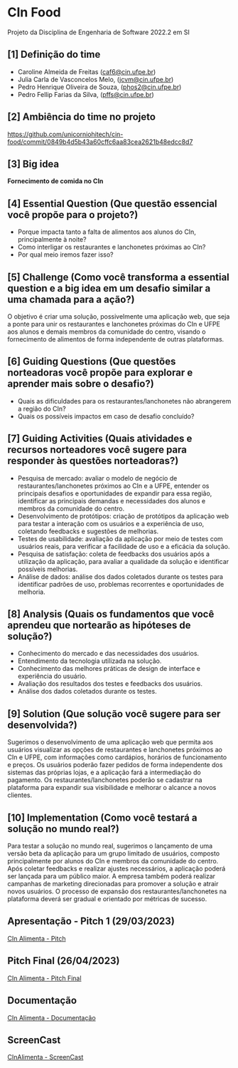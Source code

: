 # CIn Food 
Projeto da Disciplina de Engenharia de  Software 2022.2 em SI


## [1] Definição do time

- Caroline Almeida de Freitas (caf6@cin.ufpe.br)
- Julia Carla de Vasconcelos Melo, (jcvm@cin.ufpe.br)
- Pedro Henrique Oliveira de Souza, (phos2@cin.ufpe.br)
- Pedro Fellip Farias da Silva, (pffs@cin.ufpe.br) 

## [2] Ambiência do time no projeto

https://github.com/unicorniohitech/cin-food/commit/0849b4d5b43a60cffc6aa83cea2621b48edcc8d7 

## [3] Big idea 

**Fornecimento de comida no CIn**

## [4] Essential Question (Que questão essencial você propõe para o projeto?)

- Porque impacta tanto a falta de alimentos aos alunos do CIn, principalmente à noite?
- Como interligar os restaurantes e lanchonetes próximas ao CIn?
- Por qual meio iremos fazer isso?

## [5] Challenge (Como você transforma a essential question e a big idea em um desafio similar a uma chamada para a ação?)

O objetivo é criar uma solução, possivelmente uma aplicação web, que seja a ponte para unir os restaurantes e lanchonetes próximas do CIn e UFPE aos alunos e demais membros da comunidade do centro, visando o fornecimento de alimentos de forma independente de outras plataformas.

## [6] Guiding Questions (Que questões norteadoras você propõe para explorar e aprender mais sobre o desafio?)

- Quais as dificuldades para os restaurantes/lanchonetes não abrangerem a região do CIn?
- Quais os possíveis impactos em caso de desafio concluído?

## [7] Guiding Activities (Quais atividades e recursos norteadores você sugere para responder às questões norteadoras?)

- Pesquisa de mercado: avaliar o modelo de negócio de restaurantes/lanchonetes próximos ao CIn e a UFPE, entender os principais desafios e oportunidades de expandir para essa região, identificar as principais demandas e necessidades dos alunos e membros da comunidade do centro.
- Desenvolvimento de protótipos: criação de protótipos da aplicação web para testar a interação com os usuários e a experiência de uso, coletando feedbacks e sugestões de melhorias.
- Testes de usabilidade: avaliação da aplicação por meio de testes com usuários reais, para verificar a facilidade de uso e a eficácia da solução.
- Pesquisa de satisfação: coleta de feedbacks dos usuários após a utilização da aplicação, para avaliar a qualidade da solução e identificar possíveis melhorias.
- Análise de dados: análise dos dados coletados durante os testes para identificar padrões de uso, problemas recorrentes e oportunidades de melhoria.

## [8] Analysis (Quais os fundamentos que você aprendeu que nortearão as hipóteses de solução?)

- Conhecimento do mercado e das necessidades dos usuários.
- Entendimento da tecnologia utilizada na solução.
- Conhecimento das melhores práticas de design de interface e experiência do usuário.
- Avaliação dos resultados dos testes e feedbacks dos usuários.
- Análise dos dados coletados durante os testes.

## [9] Solution (Que solução você sugere para ser desenvolvida?)

Sugerimos o desenvolvimento de uma aplicação web que permita aos usuários visualizar as opções de restaurantes e lanchonetes próximos ao CIn e UFPE, com informações como cardápios, horários de funcionamento e preços. Os usuários poderão fazer pedidos de forma independente dos sistemas das próprias lojas, e a aplicação fará a intermediação do pagamento. Os restaurantes/lanchonetes poderão se cadastrar na plataforma para expandir sua visibilidade e melhorar o alcance a novos clientes.

## [10] Implementation (Como você testará a solução no mundo real?)
Para testar a solução no mundo real, sugerimos o lançamento de uma versão beta da aplicação para um grupo limitado de usuários, composto principalmente por alunos do CIn e membros da comunidade do centro. Após coletar feedbacks e realizar ajustes necessários, a aplicação poderá ser lançada para um público maior. A empresa também poderá realizar campanhas de marketing direcionadas para promover a solução e atrair novos usuários. O processo de expansão dos restaurantes/lanchonetes na plataforma deverá ser gradual e orientado por métricas de sucesso.

## Apresentação - Pitch 1 (29/03/2023)

[CIn Alimenta - Pitch](https://docs.google.com/presentation/d/18ldFkZwM8Ybs-iTzvxpZFuO7zpptNnyA1RD09Ojtujc/edit)

## Pitch Final (26/04/2023)

[CIn Alimenta - Pitch Final](https://www.canva.com/design/DAFfvmQ5h_s/raZXBNzi8UZRAgOzM6jOPQ/view?utm_content=DAFfvmQ5h_s&utm_campaign=designshare&utm_medium=link&utm_source=publishsharelink)

## Documentação

[CIn Alimenta - Documentação](https://github.com/unicorniohitech/cin-alimenta/tree/master/Documenta%C3%A7%C3%A3o)

## ScreenCast

[CInAlimenta - ScreenCast]()
